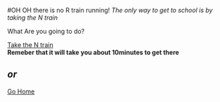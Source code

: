 #OH OH there is no R train running!
_The only way to get to school is by taking the N train_

What Are you going to do?  

 [Take the N train](maketrans.md)  
 **Remeber that it will take you about 10minutes to get there**  
 
 ## _or_  
 
 [Go Home](gohome.md)  